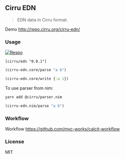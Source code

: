 
Cirru EDN
----

> EDN data in Cirru format.

Demo http://repo.cirru.org/cirru-edn/

### Usage

[![Respo](https://img.shields.io/clojars/v/cirru/edn.svg)](https://clojars.org/cirru/edn)

```edn
[cirru/edn "0.0.1"]
```

```clojure
(cirru-edn.core/parse "a b")

(cirru-edn.core/write {:a 1})
```

To use parser from nim:

```bash
yarn add @cirru/parser.nim
```

```clojure
(cirru-edn.nim/parse "a b")
```

### Workflow

Workflow https://github.com/mvc-works/calcit-workflow

### License

MIT
